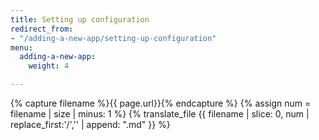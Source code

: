 ```yaml
---
title: Setting up configuration
redirect_from:
- "/adding-a-new-app/setting-up-configuration"
menu:
  adding-a-new-app:
    weight: 4

---
```

{% capture filename %}{{ page.url}}{% endcapture %}
{% assign num = filename | size | minus: 1 %}
{% translate_file {{ filename | slice: 0, num | replace_first:'/','' | append: ".md" }} %}
